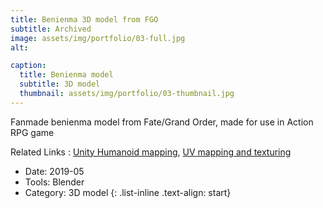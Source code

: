 ```yaml
---
title: Benienma 3D model from FGO
subtitle: Archived
image: assets/img/portfolio/03-full.jpg
alt: 

caption:
  title: Benienma model
  subtitle: 3D model
  thumbnail: assets/img/portfolio/03-thumbnail.jpg
---
```

Fanmade benienma model from Fate/Grand Order, made for use in Action RPG game

Related Links
: [Unity Humanoid mapping](https://twitter.com/hokekyooo/status/1120930179734487040?s=20), [UV mapping and texturing](https://twitter.com/hokekyooo/status/1104989804993875968?s=20)

- Date: 2019-05
- Tools: Blender
- Category: 3D model
{: .list-inline .text-align: start}

